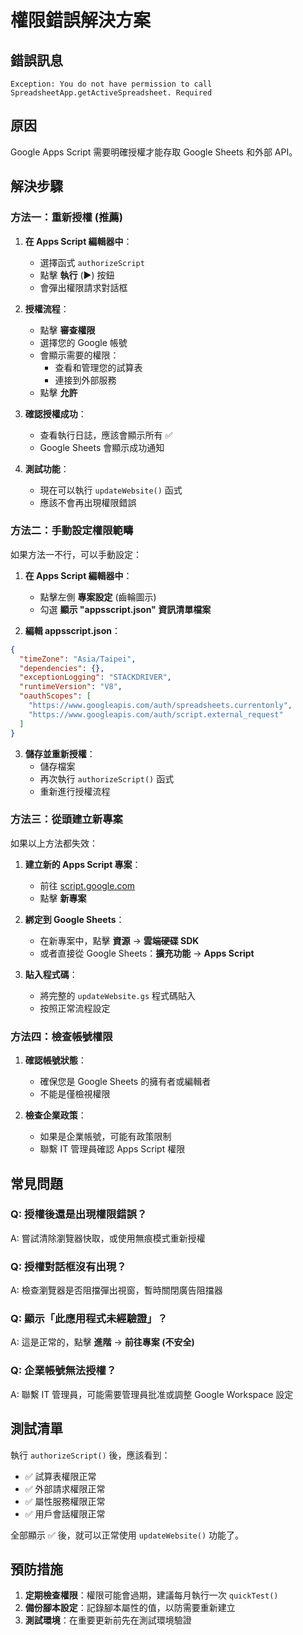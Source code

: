 # 權限錯誤解決方案

## 錯誤訊息
```
Exception: You do not have permission to call SpreadsheetApp.getActiveSpreadsheet. Required
```

## 原因
Google Apps Script 需要明確授權才能存取 Google Sheets 和外部 API。

## 解決步驟

### **方法一：重新授權 (推薦)**

1. **在 Apps Script 編輯器中**：
   - 選擇函式 `authorizeScript`
   - 點擊 **執行** (▶️) 按鈕
   - 會彈出權限請求對話框

2. **授權流程**：
   - 點擊 **審查權限**
   - 選擇您的 Google 帳號
   - 會顯示需要的權限：
     - 查看和管理您的試算表
     - 連接到外部服務
   - 點擊 **允許**

3. **確認授權成功**：
   - 查看執行日誌，應該會顯示所有 ✅ 
   - Google Sheets 會顯示成功通知

4. **測試功能**：
   - 現在可以執行 `updateWebsite()` 函式
   - 應該不會再出現權限錯誤

### **方法二：手動設定權限範疇**

如果方法一不行，可以手動設定：

1. **在 Apps Script 編輯器中**：
   - 點擊左側 **專案設定** (齒輪圖示)
   - 勾選 **顯示 "appsscript.json" 資訊清單檔案**

2. **編輯 appsscript.json**：
```json
{
  "timeZone": "Asia/Taipei",
  "dependencies": {},
  "exceptionLogging": "STACKDRIVER",
  "runtimeVersion": "V8",
  "oauthScopes": [
    "https://www.googleapis.com/auth/spreadsheets.currentonly",
    "https://www.googleapis.com/auth/script.external_request"
  ]
}
```

3. **儲存並重新授權**：
   - 儲存檔案
   - 再次執行 `authorizeScript()` 函式
   - 重新進行授權流程

### **方法三：從頭建立新專案**

如果以上方法都失效：

1. **建立新的 Apps Script 專案**：
   - 前往 [script.google.com](https://script.google.com)
   - 點擊 **新專案**

2. **綁定到 Google Sheets**：
   - 在新專案中，點擊 **資源** → **雲端硬碟 SDK**
   - 或者直接從 Google Sheets：**擴充功能** → **Apps Script**

3. **貼入程式碼**：
   - 將完整的 `updateWebsite.gs` 程式碼貼入
   - 按照正常流程設定

### **方法四：檢查帳號權限**

1. **確認帳號狀態**：
   - 確保您是 Google Sheets 的擁有者或編輯者
   - 不能是僅檢視權限

2. **檢查企業政策**：
   - 如果是企業帳號，可能有政策限制
   - 聯繫 IT 管理員確認 Apps Script 權限

## 常見問題

### Q: 授權後還是出現權限錯誤？
A: 嘗試清除瀏覽器快取，或使用無痕模式重新授權

### Q: 授權對話框沒有出現？
A: 檢查瀏覽器是否阻擋彈出視窗，暫時關閉廣告阻擋器

### Q: 顯示「此應用程式未經驗證」？
A: 這是正常的，點擊 **進階** → **前往專案 (不安全)**

### Q: 企業帳號無法授權？
A: 聯繫 IT 管理員，可能需要管理員批准或調整 Google Workspace 設定

## 測試清單

執行 `authorizeScript()` 後，應該看到：
- ✅ 試算表權限正常
- ✅ 外部請求權限正常  
- ✅ 屬性服務權限正常
- ✅ 用戶會話權限正常

全部顯示 ✅ 後，就可以正常使用 `updateWebsite()` 功能了。

## 預防措施

1. **定期檢查權限**：權限可能會過期，建議每月執行一次 `quickTest()`
2. **備份腳本設定**：記錄腳本屬性的值，以防需要重新建立
3. **測試環境**：在重要更新前先在測試環境驗證